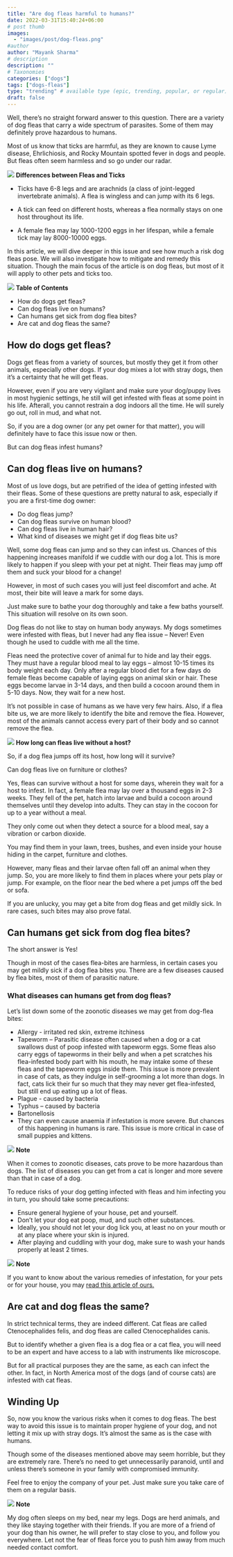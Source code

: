 ```yaml
---
title: "Are dog fleas harmful to humans?"
date: 2022-03-31T15:40:24+06:00
# post thumb
images:
  - "images/post/dog-fleas.png"
#author
author: "Mayank Sharma"
# description
description: ""
# Taxonomies
categories: ["dogs"]
tags: ["dogs-fleas"]
type: "trending" # available type (epic, trending, popular, or regular)
draft: false
---
```


Well, there’s no straight forward answer to this question. There are a variety of dog fleas that carry a wide spectrum of parasites. Some of them may definitely prove hazardous to humans. 

Most of us know that ticks are harmful, as they are known to cause Lyme disease, Ehrlichiosis, and Rocky Mountain spotted fever in dogs and people. But fleas often seem harmless and so go under our radar. 

<div class="toc-mak">
  <img src="../../../images/pencil.png">
  <b>Differences between Fleas and Ticks</b><br>

* Ticks have 6-8 legs and are arachnids (a class of joint-legged invertebrate animals). A flea is wingless and can jump with its 6 legs. 

* A tick can feed on different hosts, whereas a flea normally stays on one host throughout its life.

* A female flea may lay 1000-1200 eggs in her lifespan, while a female tick may lay 8000-10000 eggs.
</div> 

In this article, we will dive deeper in this issue and see how much a risk dog fleas pose. We will also investigate how to mitigate and remedy this situation. Though the main focus of the article is on dog fleas, but most of it will apply to other pets and ticks too. 

<div class="toc-mak">
<img src="../../images/pencil.png">
<b>Table of Contents</b>
<ul>
<li>How do dogs get fleas?</li>
<li>Can dog fleas live on humans?</li>
<li>Can humans get sick from dog flea bites?</li>
<li>Are cat and dog fleas the same?</li>
</ul>
</div>

## How do dogs get fleas?

Dogs get fleas from a variety of sources, but mostly they get it from other animals, especially other dogs. If your dog mixes a lot with stray dogs, then it’s a certainty that he will get fleas. 

However, even if you are very vigilant and make sure your dog/puppy lives in most hygienic settings, he still will get infested with fleas at some point in his life. Afterall, you cannot restrain a dog indoors all the time. He will surely go out, roll in mud, and what not. 

So, if you are a dog owner (or any pet owner for that matter), you will definitely have to face this issue now or then.  

But can dog fleas infest humans? 


## Can dog fleas live on humans?

Most of us love dogs, but are petrified of the idea of getting infested with their fleas. Some of these questions are pretty natural to ask, especially if you are a first-time dog owner:
* Do dog fleas jump?
* Can dog fleas survive on human blood?
* Can dog fleas live in human hair?
* What kind of diseases we might get if dog fleas bite us?

Well, some dog fleas can jump and so they can infest us. Chances of this happening increases manifold if we cuddle with our dog a lot. This is more likely to happen if you sleep with your pet at night. Their fleas may jump off them and suck your blood for a change! 

However, in most of such cases you will just feel discomfort and ache. At most, their bite will leave a mark for some days. 

Just make sure to bathe your dog thoroughly and take a few baths yourself. This situation will resolve on its own soon. 

Dog fleas do not like to stay on human body anyways. My dogs sometimes were infested with fleas, but I never had any flea issue – Never! Even though he used to cuddle with me all the time. 

Fleas need the protective cover of animal fur to hide and lay their eggs. They must have a regular blood meal to lay eggs – almost 10-15 times its body weight each day. Only after a regular blood diet for a few days do female fleas become capable of laying eggs on animal skin or hair. These eggs become larvae in 3-14 days, and then build a cocoon around them in 5-10 days. Now, they wait for a new host. 

It’s not possible in case of humans as we have very few hairs. Also, if a flea bite us, we are more likely to identify the bite and remove the flea. However, most of the animals cannot access every part of their body and so cannot remove the flea. 

<div class="toc-mak">
  <img src="../../../images/pencil.png">
  <b>How long can fleas live without a host?</b><br>

So, if a dog flea jumps off its host, how long will it survive? 

Can dog fleas live on furniture or clothes?

Yes, fleas can survive without a host for some days, wherein they wait for a host to infest. In fact, a female flea may lay over a thousand eggs in 2-3 weeks. They fell of the pet, hatch into larvae and build a cocoon around themselves until they develop into adults. They can stay in the cocoon for up to a year without a meal. 

They only come out when they detect a source for a blood meal, say a vibration or carbon dioxide. 

You may find them in your lawn, trees, bushes, and even inside your house hiding in the carpet, furniture and clothes. 

However, many fleas and their larvae often fall off an animal when they jump. So, you are more likely to find them in places where your pets play or jump. For example, on the floor near the bed where a pet jumps off the bed or sofa. 
</div>

If you are unlucky, you may get a bite from dog fleas and get mildly sick. In rare cases, such bites may also prove fatal.  


## Can humans get sick from dog flea bites?

The short answer is Yes!

Though in most of the cases flea-bites are harmless, in certain cases you may get mildly sick if a dog flea bites you. There are a few diseases caused by flea bites, most of them of parasitic nature. 

### What diseases can humans get from dog fleas?

Let’s list down some of the zoonotic diseases we may get from dog-flea bites:
* Allergy - irritated red skin, extreme itchiness
* Tapeworm – Parasitic disease often caused when a dog or a cat swallows dust of poop infested with tapeworm eggs. Some fleas also carry eggs of tapeworms in their belly and when a pet scratches his flea-infested body part with his mouth, he may intake some of these fleas and the tapeworm eggs inside them. This issue is more prevalent in case of cats, as they indulge in self-grooming a lot more than dogs. In fact, cats lick their fur so much that they may never get flea-infested, but still end up eating up a lot of fleas.  
* Plague - caused by bacteria
* Typhus – caused by bacteria 
* Bartonellosis 
* They can even cause anaemia if infestation is more severe. But chances of this happening in humans is rare. This issue is more critical in case of small puppies and kittens. 

<div class="toc-mak">
  <img src="../../../images/pencil.png">
  <b>Note</b><br>

When it comes to zoonotic diseases, cats prove to be more hazardous than dogs. The list of diseases you can get from a cat is longer and more severe than that in case of a dog. 
</div>

To reduce risks of your dog getting infected with fleas and him infecting you in turn, you should take some precautions:
* Ensure general hygiene of your house, pet and yourself.
* Don’t let your dog eat poop, mud, and such other substances.
* Ideally, you should not let your dog lick you, at least no on your mouth or at any place where your skin is injured. 
* After playing and cuddling with your dog, make sure to wash your hands properly at least 2 times. 

<div class="toc-mak">
  <img src="../../../images/pencil.png">
  <b>Note</b><br>

If you want to know about the various remedies of infestation, for your pets or for your house, you may <a href="../how-to-eliminate-fleas-in-pets" title="Flea and Tick elimination" class="mak-link">read this article of ours.</a> 
</div>


## Are cat and dog fleas the same?

In strict technical terms, they are indeed different. Cat fleas are called Ctenocephalides felis, and dog fleas are called Ctenocephalides canis. 

But to identify whether a given flea is a dog flea or a cat flea, you will need to be an expert and have access to a lab with instruments like microscope. 

But for all practical purposes they are the same, as each can infect the other. In fact, in North America most of the dogs (and of course cats) are infested with cat fleas. 


## Winding Up

So, now you know the various risks when it comes to dog fleas. The best way to avoid this issue is to maintain proper hygiene of your dog, and not letting it mix up with stray dogs. It’s almost the same as is the case with humans. 

Though some of the diseases mentioned above may seem horrible, but they are extremely rare. There’s no need to get unnecessarily paranoid, until and unless there’s someone in your family with compromised immunity. 

Feel free to enjoy the company of your pet. Just make sure you take care of them on a regular basis. 

<div class="toc-mak">
  <img src="../../../images/pencil.png">
  <b>Note</b><br>

My dog often sleeps on my bed, near my legs. Dogs are herd animals, and they like staying together with their friends. If you are more of a friend of your dog than his owner, he will prefer to stay close to you, and follow you everywhere. Let not the fear of fleas force you to push him away from much needed contact comfort. 
</div>
